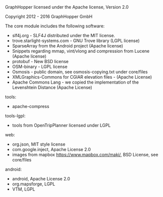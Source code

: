 GraphHopper licensed under the Apache license, Version 2.0

Copyright 2012 - 2016 GraphHopper GmbH

The core module includes the following software:

 * slf4j.org - SLF4J distributed under the MIT license. 
 * trove.starlight-systems.com - GNU Trove library (LGPL license)
 * SparseArray from the Android project (Apache license)
 * Snippets regarding mmap, vint/vlong and compression from Lucene (Apache license)
 * protobuf - New BSD license
 * OSM-binary - LGPL license
 * Osmosis - public domain, see osmosis-copying.txt under core/files
 * XMLGraphics-Commons for CGIAR elevation files - (Apache License)
 * Apache Commons Lang - we copied the implementation of the Levenshtein Distance (Apache License)

tools:

 * apache-compress

tools-lgpl:

 * tools from OpenTripPlanner licensed under LGPL

web:

 * org.json, MIT style license
 * com.google.inject, Apache License 2.0
 * images from mapbox https://www.mapbox.com/maki/, BSD License, see core/files

android:

 * android, Apache License 2.0
 * org.mapsforge, LGPL
 * VTM, LGPL
